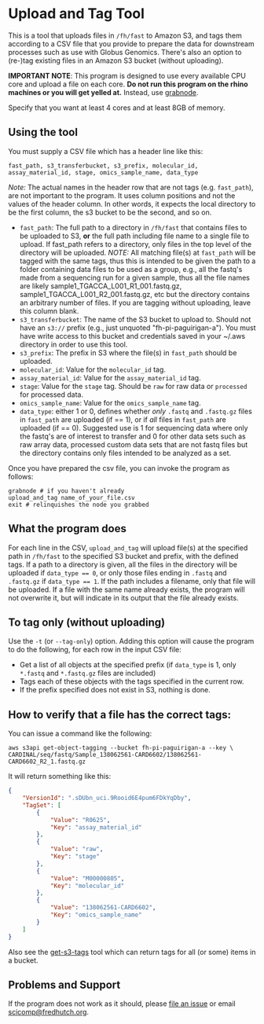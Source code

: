 # Upload and Tag Tool

This is a tool that uploads files in `/fh/fast` to Amazon S3, and tags them
according to a CSV file that you provide to prepare the data for downstream processes such as use with Globus Genomics. There's also an option to (re-)tag existing files
in an Amazon S3 bucket (without uploading).

**IMPORTANT NOTE**: This program is designed to use every available CPU core
and upload a file on each core. **Do not run this program on the rhino
machines or you will get yelled at.** Instead, use
[grabnode](https://teams.fhcrc.org/sites/citwiki/SciComp/Pages/Grab%20Commands.aspx).

Specify that you want at least 4 cores and at least 8GB of memory.

## Using the tool

You must supply a CSV file which has a header line like this:

```
fast_path, s3_transferbucket, s3_prefix, molecular_id, assay_material_id, stage, omics_sample_name, data_type
```
*Note:* The actual names in the header row that are not tags (e.g. `fast_path`), are not important to the program.
It uses column positions and not the values of the header column. In other words,
it expects the local directory to be the first column, the s3 bucket to be the second,
and so on.

* `fast_path`: The full path to a directory in `/fh/fast` that contains files to be
  uploaded to S3, **or** the full path including file name to a single file to upload.
  If fast_path refers to a directory, only files in the top level of the directory
  will be uploaded. *NOTE:* All matching file(s) at `fast_path` will be tagged with the same tags, thus this is intended to be given the path to a folder containing data files to be used as a group, e.g., all the fastq's made from a sequencing run for a given sample, thus all the file names are likely sample1_TGACCA_L001_R1_001.fastq.gz, sample1_TGACCA_L001_R2_001.fastq.gz, etc but the directory contains an arbitrary number of files.  If you are tagging without uploading, leave this column blank. 
* `s3_transferbucket`: The name of the S3 bucket to upload to. Should
  not have an `s3://` prefix (e.g., just unquoted "fh-pi-paguirigan-a"). You must have write access to this bucket and credentials saved in your ~/.aws directory in order
  to use this tool. 
* `s3_prefix`: The prefix in S3 where the file(s) in `fast_path` should be uploaded.
* `molecular_id`: Value for the `molecular_id` tag.
* `assay_material_id`: Value for the `assay_material_id` tag.
* `stage`: Value for the `stage` tag. Should be `raw` for raw data or `processed` for processed data.
* `omics_sample_name`: Value for the `omics_sample_name` tag.
* `data_type`: either 1 or 0, defines whether *only* `.fastq` and `.fastq.gz` files in `fast_path` are uploaded (if == 1), or if *all* files in `fast_path` are uploaded (if == 0).  Suggested use is 1 for sequencing data where only the fastq's are of interest to transfer and 0 for other data sets such as raw array data, processed custom data sets that are not fastq files but the directory contains only files intended to be analyzed as a set. 



Once you have prepared the csv file, you can invoke the program as follows:

```
grabnode # if you haven't already
upload_and_tag name_of_your_file.csv
exit # relinquishes the node you grabbed
```

## What the program does

For each line in the CSV, `upload_and_tag` will upload file(s) at the specified path in `/fh/fast` to the specified S3 bucket and prefix, with the defined tags.  If a path to a directory is given, all the files in the directory will be uploaded if `data_type == 0`, or only those files ending in `.fastq` and `.fastq.gz` if `data_type == 1`.  If the path includes a filename, only that file will be uploaded. If a file with the same name already exists, the program will not overwrite
it, but will indicate in its output that the file already exists. 

## To tag only (without uploading)

Use the `-t` (or `--tag-only`) option. Adding this option will cause the program
to do the following, for each row in the input CSV file:

* Get a list of all objects at the specified prefix (if `data_type` is 1,
  only `*.fastq` and `*.fastq.gz` files are included)
* Tags each of these objects with the tags specified in the current row.
* If the prefix specified does not exist in S3, nothing is done.  

## How to verify that a file has the correct tags:

You can issue a command like the following:

```
aws s3api get-object-tagging --bucket fh-pi-paguirigan-a --key \
CARDINAL/seq/fastq/Sample_138062561-CARD6602/138062561-CARD6602_R2_1.fastq.gz
```

It will return something like this:

```json
{
    "VersionId": ".sDUbn_uci.9Rooid6E4pum6FDkYqDby",
    "TagSet": [
        {
            "Value": "R0625",
            "Key": "assay_material_id"
        },
        {
            "Value": "raw",
            "Key": "stage"
        },
        {
            "Value": "M00000805",
            "Key": "molecular_id"
        },
        {
            "Value": "138062561-CARD6602",
            "Key": "omics_sample_name"
        }
    ]
}  
```

Also see the  [get-s3-tags](https://github.com/FredHutch/get-s3-tags) tool
which can return tags for all (or some) items in a bucket.


## Problems and Support

If the program does not work as it should, please
[file an issue](https://github.com/FredHutch/s3tagcrawler/issues/new)
or email [scicomp@fredhutch.org](mailto:scicomp@fredhutch.org).
